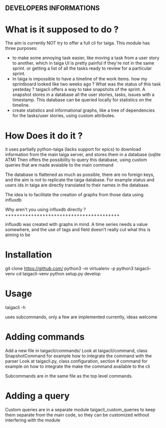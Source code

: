 DEVELOPERS INFORMATIONS
-----------------------

What is it supposed to do ?
=================

The aim is currently NOT try to offer a full cli for taiga.
This module has three purposes:
- to make some annoying task easier, like moving a task from a user story to
  another, which in taiga UI is pretty painful if they're not in the same
  sprint. or getting a list of all the tasks ready to review for a particular
  sprint.
- In taiga is impossible to have a timeline of the work items. how my
  sprintboard looked like two weeks ago ? What was the status of this task
  yesteday ? taigacli offers a way to take snapshots of the sprint. A snapshot
  stores in a database all the user stories, tasks, issues with a timestamp.
  This database can be queried locally for statistics on the timeline.
- create statistics and informational graphs, like a tree of dependencies for
  the tasks/user stories, using custom attributes.


How Does it do it ?
==================

it uses partially python-taiga (lacks support for epics) to download
information from the main taiga server, and stores them in a database (sqlite ATM)
Then offers the possibility to query this database, using custom queries that
are made avaiable to the main command

The database is flattened as much as possible, there are no foreign keys, and
the aim is not to replicate the taiga database. For example status and users
ids in taiga are directly translated to their names in the database.

The idea is to facilitate the creation of graphs from those data using influxdb

Why aren't you using influxdb directly ?
++++++++++++++++++++++++++++++++++++++++

influxdb was created with graphs in mind. A time series needs a value
somewhere, and the use of tags and field doesn't really cut what this is aiming
to be

Installation
============

git clone https://github.com/
python3 -m virtualenv -p python3 taigacli-venv
cd taigacli-venv
python setup.py develop

Usage
=====

taigacli -h

uses subcommands, only a few are implemented currently, ideas welcome

Adding commands
===============

Add a new file in taigacli/commands/
Look at taigacli/command, class SnapshotCommand for example how to integrate
the command with the parser
Look at taigacli.py, class configuration, section # command for example on how
to integrate the make the command available to the cli

Subcommands are in the same file as the top level commands.

Adding a query
=============

Custom queries are in a separate module taigacli_custom_queries to keep them
separate from the main code, so they can be customized without interfering with
the module
